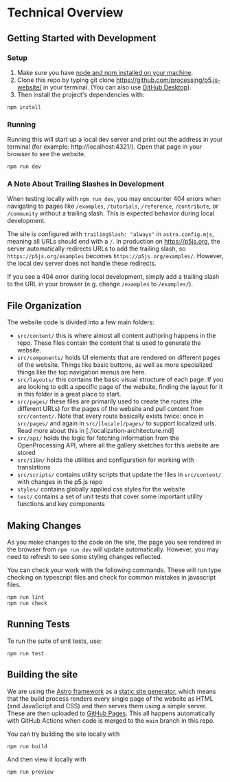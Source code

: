# Technical Overview

## Getting Started with Development

### Setup

1. Make sure you have [node and npm installed on your machine](https://nodejs.org/en/learn/getting-started/how-to-install-nodejs).
2. Clone this repo by typing git clone https://github.com/processing/p5.js-website/ in your terminal. (You can also use [GitHub Desktop](https://desktop.github.com/)).
3. Then install the project's dependencies with:

```shellsession
npm install
```

### Running

Running this will start up a local dev server and print out the address in your terminal (for example: http://localhost:4321/). Open that page in your browser to see the website.

```shellsession
npm run dev
```

### A Note About Trailing Slashes in Development

When testing locally with `npm run dev`, you may encounter 404 errors when navigating to pages like `/examples`, `/tutorials`, `/reference`, `/contribute`, or `/community` without a trailing slash. This is expected behavior during local development.

The site is configured with `trailingSlash: "always"` in `astro.config.mjs`, meaning all URLs should end with a `/`. In production on https://p5js.org, the server automatically redirects URLs to add the trailing slash, so `https://p5js.org/examples` becomes `https://p5js.org/examples/`. However, the local dev server does not handle these redirects.

If you see a 404 error during local development, simply add a trailing slash to the URL in your browser (e.g. change `/examples` to `/examples/`).

## File Organization

The website code is divided into a few main folders:

- `src/content/` this is where almost all content authoring happens in the repo. These files contain the content that is used to generate the website.
- `src/components/` holds UI elements that are rendered on different pages of the website. Things like basic buttons, as well as more specialized things like the top navigation menus are here.
- `src/layouts/` this contains the basic visual structure of each page. If you are looking to edit a specific page of the website, finding the layout for it in this folder is a great place to start.
- `src/pages/` these files are primarily used to create the routes (the different URLs) for the pages of the website and pull content from `src/content/`. Note that every route basically exists twice: once in `src/pages/` and again in `src/[locale]/pages/` to support localized urls. Read more about this in [./localization-architecture.md]
- `src/api/` holds the logic for fetching information from the OpenProcessing API, where all the gallery sketches for this website are stored
- `src/i18n/` holds the utilities and configuration for working with translations
- `src/scripts/` contains utility scripts that update the files in `src/content/` with changes in the p5.js repo
- `styles/` contains globally applied css styles for the website
- `test/` contains a set of unit tests that cover some important utility functions and key components

## Making Changes

As you make changes to the code on the site, the page you see rendered in the browser from `npm run dev` will update automatically. However, you may need to refresh to see some styling changes reflected.

You can check your work with the following commands. These will run type checking on typescript files and check for common mistakes in javascript files.

```shellsession
npm run lint
npm run check
```

## Running Tests

To run the suite of unit tests, use:

```shellsession
npm run test
```

## Building the site

We are using the [Astro framework](https://astro.build) as a [static site generator](https://docs.astro.build/en/basics/rendering-modes/#pre-rendered), which means that the build process renders every single page of the website as HTML (and JavaScript and CSS) and then serves them using a simple server. These are then uploaded to [GitHub Pages](https://pages.github.com/). This all happens automatically with GitHub Actions when code is merged to the `main` branch in this repo.

You can try building the site locally with

```shellsession
npm run build
```

And then view it locally with

```shellsession
npm run preview
```
